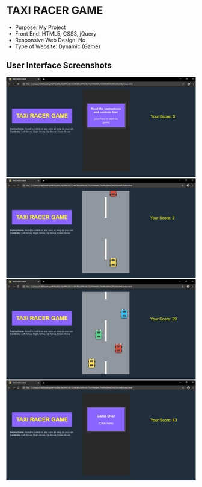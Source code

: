 # TAXI RACER GAME

* Purpose: My Project
* Front End: HTML5, CSS3, jQuery
* Responsive Web Design: No
* Type of Website: Dynamic (Game)

<h2> User Interface Screenshots </h2> 
  <img src="SCREENSHOTS/PIC1.png">
    
  <img src="SCREENSHOTS/PIC2.png">
  
  <img src="SCREENSHOTS/PIC3.png">
    
  <img src="SCREENSHOTS/PIC4.png">
  